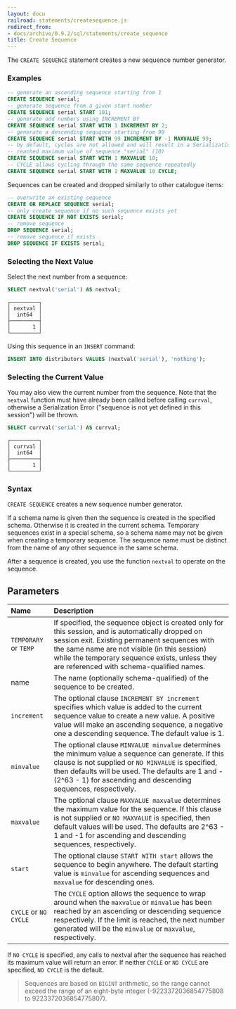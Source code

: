 ```yaml
---
layout: docu
railroad: statements/createsequence.js
redirect_from:
- docs/archive/0.9.2/sql/statements/create_sequence
title: Create Sequence
---
```


The `CREATE SEQUENCE` statement creates a new sequence number generator.

### Examples

```sql
-- generate an ascending sequence starting from 1
CREATE SEQUENCE serial;
-- generate sequence from a given start number
CREATE SEQUENCE serial START 101;
-- generate odd numbers using INCREMENT BY
CREATE SEQUENCE serial START WITH 1 INCREMENT BY 2;
-- generate a descending sequqnce starting from 99
CREATE SEQUENCE serial START WITH 99 INCREMENT BY -1 MAXVALUE 99;
-- by default, cycles are not allowed and will result in a Serialization Error, e.g.:
-- reached maximum value of sequence "serial" (10)
CREATE SEQUENCE serial START WITH 1 MAXVALUE 10;
-- CYCLE allows cycling through the same sequence repeatedly
CREATE SEQUENCE serial START WITH 1 MAXVALUE 10 CYCLE;
```

Sequences can be created and dropped similarly to other catalogue items:

```sql
-- overwrite an existing sequence
CREATE OR REPLACE SEQUENCE serial;
-- only create sequence if no such sequence exists yet
CREATE SEQUENCE IF NOT EXISTS serial;
-- remove sequence
DROP SEQUENCE serial;
-- remove sequence if exists
DROP SEQUENCE IF EXISTS serial;
```

### Selecting the Next Value

Select the next number from a sequence:

```sql
SELECT nextval('serial') AS nextval;
```
```text
┌─────────┐
│ nextval │
│  int64  │
├─────────┤
│       1 │
└─────────┘
```

Using this sequence in an `INSERT` command:

```sql
INSERT INTO distributors VALUES (nextval('serial'), 'nothing');
```

### Selecting the Current Value

You may also view the current number from the sequence. Note that the `nextval` function must have already been called before calling `currval`, otherwise a Serialization Error ("sequence is not yet defined in this session") will be thrown.

```sql
SELECT currval('serial') AS currval;
```
```text
┌─────────┐
│ currval │
│  int64  │
├─────────┤
│       1 │
└─────────┘
```

### Syntax

<div id="rrdiagram"></div>

`CREATE SEQUENCE` creates a new sequence number generator.

If a schema name is given then the sequence is created in the specified schema. Otherwise it is created in the current schema. Temporary sequences exist in a special schema, so a schema name may not be given when creating a temporary sequence. The sequence name must be distinct from the name of any other sequence in the same schema.

After a sequence is created, you use the function `nextval` to operate on the sequence.

## Parameters

| Name | Description |
|:--|:-----|
| `TEMPORARY` or `TEMP` | If specified, the sequence object is created only for this session, and is automatically dropped on session exit. Existing permanent sequences with the same name are not visible (in this session) while the temporary sequence exists, unless they are referenced with schema-qualified names. |
| name | The name (optionally schema-qualified) of the sequence to be created. |
| `increment` | The optional clause `INCREMENT BY increment` specifies which value is added to the current sequence value to create a new value. A positive value will make an ascending sequence, a negative one a descending sequence. The default value is 1. |
| `minvalue` | The optional clause `MINVALUE minvalue` determines the minimum value a sequence can generate. If this clause is not supplied or `NO MINVALUE` is specified, then defaults will be used. The defaults are 1 and -(2^63 - 1) for ascending and descending sequences, respectively. |
| `maxvalue` | The optional clause `MAXVALUE maxvalue` determines the maximum value for the sequence. If this clause is not supplied or `NO MAXVALUE` is specified, then default values will be used. The defaults are 2^63 - 1 and -1 for ascending and descending sequences, respectively. |
| `start` | The optional clause `START WITH start` allows the sequence to begin anywhere. The default starting value is `minvalue` for ascending sequences and `maxvalue` for descending ones. |
| `CYCLE` or `NO CYCLE` | The `CYCLE` option allows the sequence to wrap around when the `maxvalue` or `minvalue` has been reached by an ascending or descending sequence respectively. If the limit is reached, the next number generated will be the `minvalue` or `maxvalue`, respectively. |

If `NO CYCLE` is specified, any calls to nextval after the sequence has reached its maximum value will return an error. If neither `CYCLE` or `NO CYCLE` are specified, `NO CYCLE` is the default.

> Sequences are based on `BIGINT` arithmetic, so the range cannot exceed the range of an eight-byte integer (-9223372036854775808 to 9223372036854775807).